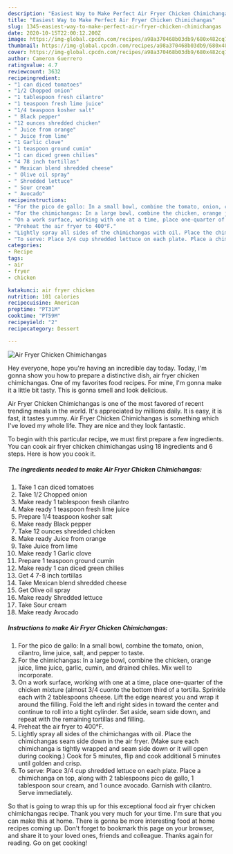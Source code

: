 ```yaml
---
description: "Easiest Way to Make Perfect Air Fryer Chicken Chimichangas"
title: "Easiest Way to Make Perfect Air Fryer Chicken Chimichangas"
slug: 1345-easiest-way-to-make-perfect-air-fryer-chicken-chimichangas
date: 2020-10-15T22:00:12.200Z
image: https://img-global.cpcdn.com/recipes/a98a370468b03db9/680x482cq70/air-fryer-chicken-chimichangas-recipe-main-photo.jpg
thumbnail: https://img-global.cpcdn.com/recipes/a98a370468b03db9/680x482cq70/air-fryer-chicken-chimichangas-recipe-main-photo.jpg
cover: https://img-global.cpcdn.com/recipes/a98a370468b03db9/680x482cq70/air-fryer-chicken-chimichangas-recipe-main-photo.jpg
author: Cameron Guerrero
ratingvalue: 4.7
reviewcount: 3632
recipeingredient:
- "1 can diced tomatoes"
- "1/2 Chopped onion"
- "1 tablespoon fresh cilantro"
- "1 teaspoon fresh lime juice"
- "1/4 teaspoon kosher salt"
- " Black pepper"
- "12 ounces shredded chicken"
- " Juice from orange"
- " Juice from lime"
- "1 Garlic clove"
- "1 teaspoon ground cumin"
- "1 can diced green chilies"
- "4 78 inch tortillas"
- " Mexican blend shredded cheese"
- " Olive oil spray"
- " Shredded lettuce"
- " Sour cream"
- " Avocado"
recipeinstructions:
- "For the pico de gallo: In a small bowl, combine the tomato, onion, cilantro, lime juice, salt, and pepper to taste."
- "For the chimichangas: In a large bowl, combine the chicken, orange juice, lime juice, garlic, cumin, and drained chiles. Mix well to incorporate."
- "On a work surface, working with one at a time, place one-quarter of the chicken mixture (almost 3/4 cuonto the bottom third of a tortilla. Sprinkle each with 2 tablespoons cheese. Lift the edge nearest you and wrap it around the filling. Fold the left and right sides in toward the center and continue to roll into a tight cylinder. Set aside, seam side down, and repeat with the remaining tortillas and filling."
- "Preheat the air fryer to 400°F."
- "Lightly spray all sides of the chimichangas with oil. Place the chimichangas seam side down in the air fryer. (Make sure each chimichanga is tightly wrapped and seam side down or it will open during cooking.) Cook for 5 minutes, flip and cook additional 5 minutes until golden and crisp."
- "To serve: Place 3/4 cup shredded lettuce on each plate. Place a chimichanga on top, along with 2 tablespoons pico de gallo, 1 tablespoon sour cream, and 1 ounce avocado. Garnish with cilantro. Serve immediately."
categories:
- Recipe
tags:
- air
- fryer
- chicken

katakunci: air fryer chicken 
nutrition: 101 calories
recipecuisine: American
preptime: "PT31M"
cooktime: "PT59M"
recipeyield: "2"
recipecategory: Dessert

---
```



![Air Fryer Chicken Chimichangas](https://img-global.cpcdn.com/recipes/a98a370468b03db9/680x482cq70/air-fryer-chicken-chimichangas-recipe-main-photo.jpg)

Hey everyone, hope you're having an incredible day today. Today, I'm gonna show you how to prepare a distinctive dish, air fryer chicken chimichangas. One of my favorites food recipes. For mine, I'm gonna make it a little bit tasty. This is gonna smell and look delicious.

Air Fryer Chicken Chimichangas is one of the most favored of recent trending meals in the world. It's appreciated by millions daily. It is easy, it is fast, it tastes yummy. Air Fryer Chicken Chimichangas is something which I've loved my whole life. They are nice and they look fantastic.




To begin with this particular recipe, we must first prepare a few ingredients. You can cook air fryer chicken chimichangas using 18 ingredients and 6 steps. Here is how you cook it.

<!--inarticleads1-->

##### The ingredients needed to make Air Fryer Chicken Chimichangas:

1. Take 1 can diced tomatoes
1. Take 1/2 Chopped onion
1. Make ready 1 tablespoon fresh cilantro
1. Make ready 1 teaspoon fresh lime juice
1. Prepare 1/4 teaspoon kosher salt
1. Make ready  Black pepper
1. Take 12 ounces shredded chicken
1. Make ready  Juice from orange
1. Take  Juice from lime
1. Make ready 1 Garlic clove
1. Prepare 1 teaspoon ground cumin
1. Make ready 1 can diced green chilies
1. Get 4 7-8 inch tortillas
1. Take  Mexican blend shredded cheese
1. Get  Olive oil spray
1. Make ready  Shredded lettuce
1. Take  Sour cream
1. Make ready  Avocado




<!--inarticleads2-->

##### Instructions to make Air Fryer Chicken Chimichangas:

1. For the pico de gallo: In a small bowl, combine the tomato, onion, cilantro, lime juice, salt, and pepper to taste.
1. For the chimichangas: In a large bowl, combine the chicken, orange juice, lime juice, garlic, cumin, and drained chiles. Mix well to incorporate.
1. On a work surface, working with one at a time, place one-quarter of the chicken mixture (almost 3/4 cuonto the bottom third of a tortilla. Sprinkle each with 2 tablespoons cheese. Lift the edge nearest you and wrap it around the filling. Fold the left and right sides in toward the center and continue to roll into a tight cylinder. Set aside, seam side down, and repeat with the remaining tortillas and filling.
1. Preheat the air fryer to 400°F.
1. Lightly spray all sides of the chimichangas with oil. Place the chimichangas seam side down in the air fryer. (Make sure each chimichanga is tightly wrapped and seam side down or it will open during cooking.) Cook for 5 minutes, flip and cook additional 5 minutes until golden and crisp.
1. To serve: Place 3/4 cup shredded lettuce on each plate. Place a chimichanga on top, along with 2 tablespoons pico de gallo, 1 tablespoon sour cream, and 1 ounce avocado. Garnish with cilantro. Serve immediately.




So that is going to wrap this up for this exceptional food air fryer chicken chimichangas recipe. Thank you very much for your time. I'm sure that you can make this at home. There is gonna be more interesting food at home recipes coming up. Don't forget to bookmark this page on your browser, and share it to your loved ones, friends and colleague. Thanks again for reading. Go on get cooking!
